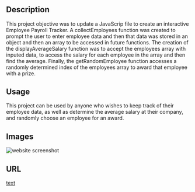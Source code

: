 # <Homework-2-employee-payroll-tracker>

## Description

This project objective was to update a JavaScrip file to create an interactive Employee Payroll Tracker. A collectEmployees function was created to prompt the user to enter employee data and then that data was stored in an object and then an array to be accessed in future functions. The creation of the displayAverageSalary function was to accept the employees array with inputed data, to access the salary for each employee in the array and then find the average. Finally, the getRandomEmployee function accesses a randomly determined index of the employees array to award that employee with a prize.

## Usage

This project can be used by anyone who wishes to keep track of their employee data, as well as determine the average salary at their company, and randomly choose an employee for an award.

## Images
![website screenshot](./Assets/Screenshot%202024-05-31%20at%204.01.35 PM.png)

## URL
[text](https://sienaschipke.github.io/employee-payroll-tracker/)